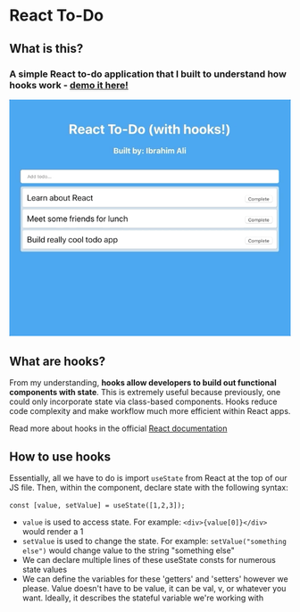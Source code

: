 # React To-Do

## What is this?

### A simple React to-do application that I built to understand how hooks work - [demo it here!](react-todo-8b.netlify.com)

![](react-todo-gif.gif)

## What are hooks?

From my understanding, **hooks allow developers to build out functional components with state**. This is extremely useful because previously, one could only incorporate state via class-based components. Hooks reduce code complexity and make workflow much more efficient within React apps.

Read more about hooks in the official [React documentation](https://reactjs.org/docs/hooks-intro.html)

## How to use hooks

Essentially, all we have to do is import `useState` from React at the top of our JS file. Then, within the component, declare state with the following syntax:

`const [value, setValue] = useState([1,2,3]);`

- `value` is used to access state. For example: `<div>{value[0]}</div>` would render a 1
- `setValue` is used to change the state. For example: `setValue("something else")` would change value to the string "something else"
- We can declare multiple lines of these useState consts for numerous state values
- We can define the variables for these 'getters' and 'setters' however we please. Value doesn't have to be value, it can be val, v, or whatever you want. Ideally, it describes the stateful variable we're working with
